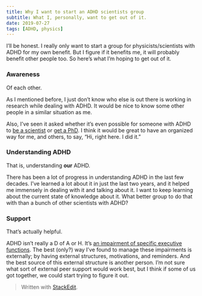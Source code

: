 ```yaml
---
title: Why I want to start an ADHD scientists group
subtitle: What I, personally, want to get out of it.
date: 2019-07-27
tags: [ADHD, physics]
---
```


I’ll be honest. I really only want to start a group for physicists/scientists with ADHD for my own benefit. But I figure if it benefits me, it will probably benefit other people too. So here’s what I’m hoping to get out of it.

### Awareness
Of each other.

As I mentioned before, I just don’t know who else is out there is working in research while dealing with ADHD. It would be nice to know some other people in a similar situation as me.

Also, I’ve seen it asked whether it’s even possible for someone with ADHD to [be a scientist]([https://www.reddit.com/r/Physics/comments/9xc4ut/can_someone_with_inattentive_adhd_be_a_scientist/](https://www.reddit.com/r/Physics/comments/9xc4ut/can_someone_with_inattentive_adhd_be_a_scientist/)) or [get a PhD]([https://www.quora.com/Is-pursuing-a-PhD-degree-a-good-idea-for-people-with-ADD-ADHD](https://www.quora.com/Is-pursuing-a-PhD-degree-a-good-idea-for-people-with-ADD-ADHD)). I think it would be great to have an organized way for me, and others, to say, “Hi, right here. I did it.”

### Understanding ADHD
That is, understanding **our** ADHD.

There has been a lot of progress in understanding ADHD in the last few decades. I’ve learned a lot about it in just the last two years, and it helped me immensely in dealing with it and talking about it. I want to keep learning about the current state of knowledge about it. What better group to do that with than a bunch of other scientists with ADHD?

### Support
That’s actually helpful.

ADHD isn’t really a D of A or H. It’s [an impairment of specific executive functions]([https://www.additudemag.com/7-executive-function-deficits-linked-to-adhd/](https://www.additudemag.com/7-executive-function-deficits-linked-to-adhd/)). The best (only?) way I’ve found to manage these impairments is externally; by having external structures, motivations, and reminders. And the best source of this external structure is another person. I’m not sure what sort of external peer support would work best, but I think if some of us got together, we could start trying to figure it out.



> Written with [StackEdit](https://stackedit.io/).
<!--stackedit_data:
eyJoaXN0b3J5IjpbMTUzNDgwMTc3M119
-->